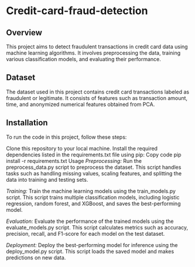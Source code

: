 # Credit-card-fraud-detection
## Overview
This project aims to detect fraudulent transactions in credit card data using machine learning algorithms. It involves preprocessing the data, training various classification models, and evaluating their performance.

## Dataset
The dataset used in this project contains credit card transactions labeled as fraudulent or legitimate. It consists of features such as transaction amount, time, and anonymized numerical features obtained from PCA.

## Installation
To run the code in this project, follow these steps:

Clone this repository to your local machine.
Install the required dependencies listed in the requirements.txt file using pip:
Copy code
pip install -r requirements.txt
Usage
*Preprocessing:* Run the preprocess_data.py script to preprocess the dataset. This script handles tasks such as handling missing values, scaling features, and splitting the data into training and testing sets.

*Training:* Train the machine learning models using the train_models.py script. This script trains multiple classification models, including logistic regression, random forest, and XGBoost, and saves the best-performing model.

*Evaluation:* Evaluate the performance of the trained models using the evaluate_models.py script. This script calculates metrics such as accuracy, precision, recall, and F1-score for each model on the test dataset.

*Deployment:* Deploy the best-performing model for inference using the deploy_model.py script. This script loads the saved model and makes predictions on new data.
